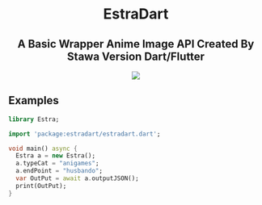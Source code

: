 <h1 align="center">
    EstraDart
</h1>

<h2 align="center">
    A Basic Wrapper Anime Image API Created By Stawa Version Dart/Flutter
</h2>
<p align="center">
<a href="https://stawa.gitbook.io/estraapi-documentation/"><img src ="https://img.shields.io/badge/Estra--API-Documentation-brightgreen?style=for-the-badge"></a>
</p>

## Examples

```dart
library Estra;

import 'package:estradart/estradart.dart';

void main() async {
  Estra a = new Estra();
  a.typeCat = "anigames";
  a.endPoint = "husbando";
  var OutPut = await a.outputJSON();
  print(OutPut);
}

```

